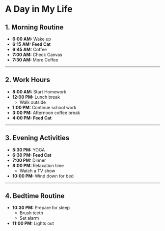 # A Day in My Life

## 1. **Morning Routine**
- **6:00 AM:** Wake up
- **6:15 AM:** **Feed Cat**
- **6:45 AM:** Coffee
- **7:00 AM:** Check Canvas
- **7:30 AM:** More Coffee

---

## 2. **Work Hours**
- **8:00 AM:** Start Homework
- **12:00 PM:** Lunch break
  - Walk outside
- **1:00 PM:** Continue school work
- **3:00 PM:** Afternoon coffee break
- **4:00 PM:** **Feed Cat**

---

## 3. **Evening Activities**
- **5:30 PM:** YOGA
- **6:30 PM:** **Feed Cat**
- **7:00 PM:** Dinner
- **8:00 PM:** Relaxation time
  - Watch a TV show
- **10:00 PM:** Wind down for bed

---

## 4. **Bedtime Routine**
- **10:30 PM:** Prepare for sleep
  - Brush teeth
  - Set alarm
- **11:00 PM:** Lights out
